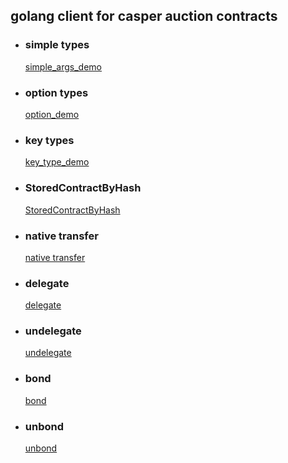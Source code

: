 ## golang client for casper auction contracts


- ### simple types
  [simple_args_demo](simple_args_demo/main.go)


- ### option types
  [option_demo](option_demo/main.go)


- ### key types
  [key_type_demo](key_type_demo/main.go)

- ### StoredContractByHash
  [StoredContractByHash](StoredContractByHash/main.go)

- ### native transfer
  [native transfer](transfer/main.go)


- ### delegate
  [delegate](delegate.go)


- ### undelegate
  [undelegate](undelegate/main.go)

- ### bond
  [bond](bond/main.go)

- ### unbond
  [unbond](unbond/main.go)
